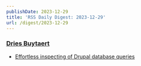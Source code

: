 ```yaml
---
publishDate: 2023-12-29
title: 'RSS Daily Digest: 2023-12-29'
url: /digest/2023-12-29
---
```


### [Dries Buytaert](https://dri.es/)

  * [Effortless inspecting of Drupal database queries](https://dri.es/effortless-inspecting-of-drupal-database-queries)
  
